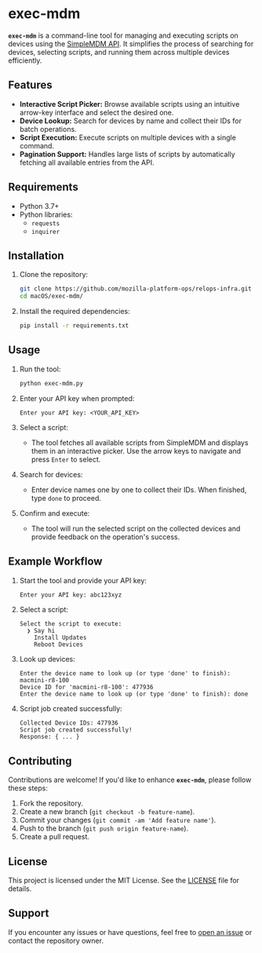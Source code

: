 # exec-mdm

**`exec-mdm`** is a command-line tool for managing and executing scripts on devices using the [SimpleMDM API](https://simplemdm.com). It simplifies the process of searching for devices, selecting scripts, and running them across multiple devices efficiently.

## Features

- **Interactive Script Picker:** Browse available scripts using an intuitive arrow-key interface and select the desired one.
- **Device Lookup:** Search for devices by name and collect their IDs for batch operations.
- **Script Execution:** Execute scripts on multiple devices with a single command.
- **Pagination Support:** Handles large lists of scripts by automatically fetching all available entries from the API.

## Requirements

- Python 3.7+
- Python libraries:
  - `requests`
  - `inquirer`

## Installation

1. Clone the repository:
   ```bash
   git clone https://github.com/mozilla-platform-ops/relops-infra.git
   cd macOS/exec-mdm/
   ```

2. Install the required dependencies:
   ```bash
   pip install -r requirements.txt
   ```

## Usage

1. Run the tool:
   ```bash
   python exec-mdm.py
   ```

2. Enter your API key when prompted:
   ```
   Enter your API key: <YOUR_API_KEY>
   ```

3. Select a script:
   - The tool fetches all available scripts from SimpleMDM and displays them in an interactive picker. Use the arrow keys to navigate and press `Enter` to select.

4. Search for devices:
   - Enter device names one by one to collect their IDs. When finished, type `done` to proceed.

5. Confirm and execute:
   - The tool will run the selected script on the collected devices and provide feedback on the operation's success.

## Example Workflow

1. Start the tool and provide your API key:
   ```bash
   Enter your API key: abc123xyz
   ```

2. Select a script:
   ```
   Select the script to execute:
     ❯ Say hi
       Install Updates
       Reboot Devices
   ```

3. Look up devices:
   ```
   Enter the device name to look up (or type 'done' to finish): macmini-r8-100
   Device ID for 'macmini-r8-100': 477936
   Enter the device name to look up (or type 'done' to finish): done
   ```

4. Script job created successfully:
   ```
   Collected Device IDs: 477936
   Script job created successfully!
   Response: { ... }
   ```

## Contributing

Contributions are welcome! If you'd like to enhance **`exec-mdm`**, please follow these steps:

1. Fork the repository.
2. Create a new branch (`git checkout -b feature-name`).
3. Commit your changes (`git commit -am 'Add feature name'`).
4. Push to the branch (`git push origin feature-name`).
5. Create a pull request.

## License

This project is licensed under the MIT License. See the [LICENSE](LICENSE) file for details.

## Support

If you encounter any issues or have questions, feel free to [open an issue](https://github.com/yourusername/exec-mdm/issues) or contact the repository owner.
